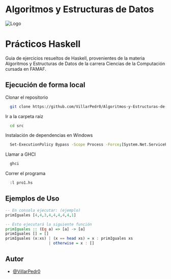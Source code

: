 # Algoritmos y Estructuras de Datos
 ![Logo](https://www.famaf.unc.edu.ar/documents/3253/Logo-FAMAF_UNC-color-2.jpg)

# Prácticos Haskell

Guia de ejercicios resueltos de Haskell, provenientes de la materia Algoritmos y Estructuras de Datos de la carrera Ciencias de la Computación cursada en FAMAF.


## Ejecución de forma local

Clonar el repositorio

```bash
  git clone https://github.com/VillarPedr0/Algoritmos-y-Estructuras-de-Datos
```

Ir a la carpeta raíz

```bash
  cd src
```

Instalación de dependencias en Windows

```bash
  Set-ExecutionPolicy Bypass -Scope Process -Force;[System.Net.ServicePointManager]::SecurityProtocol = [System.Net.ServicePointManager]::SecurityProtocol -bor 3072; try { Invoke-Command -ScriptBlock ([ScriptBlock]::Create((Invoke-WebRequest https://www.haskell.org/ghcup/sh/bootstrap-haskell.ps1 -UseBasicParsing))) -ArgumentList $true } catch { Write-Error $_ }
```

Llamar a GHCI

```bash
  ghci
```

Correr el programa

```bash
  :l pro1.hs
```


## Ejemplos de Uso

```haskell
-- En consola ejecutar: (ejemplo)
primIguales [4,4,3,4,4,4,4,4,1]

-- Esto ejecutará la siguiente función
primIguales :: (Eq a) => [a] -> [a] 
primIguales [] = []
primIguales (x:xs) | (x == head xs) = x : primIguales xs 
                   | otherwise = x : []

```


## Autor

- [@VillarPedr0](https://github.com/VillarPedr0)
